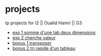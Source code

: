 # projects
tp projects for l2 || Oualid Hamri || G3
*  [exo 1 somme d'une tab deux dimensions](https://github.com/walidhmri/projects/blob/main/exo1_somme_recursive.c)
*  [exo 2 cherche valeur](https://github.com/walidhmri/projects/blob/main/exo2_chercher_valeur.c)
*  [bonus 1 transposer](https://github.com/walidhmri/projects/blob/main/bonus_transposer.c)
*  [bonus 2 tri rapide d'un tableau](https://github.com/walidhmri/projects/blob/main/bonus_tritab.c)

